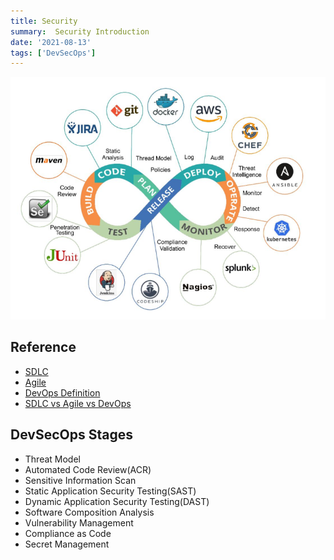 ```yaml
---
title: Security
summary:  Security Introduction
date: '2021-08-13'
tags: ['DevSecOps']
---
```



![DevSecOps - ©PentesterAcademy.com](../../../images/DevSecOps.png)

## Reference

- [SDLC](https://www.guru99.com/software-development-life-cycle-tutorial.html)
- [Agile](https://www.atlassian.com/agile)
- [DevOps Definition](https://aws.amazon.com/devops/what-is-devops/)
- [SDLC vs Agile vs DevOps](https://victorops.com/blog/agile-vs-devops)  

## DevSecOps Stages

- Threat Model
- Automated Code Review(ACR)
- Sensitive Information Scan
- Static Application Security Testing(SAST)
- Dynamic Application Security Testing(DAST)
- Software Composition Analysis
- Vulnerability Management
- Compliance as Code
- Secret Management